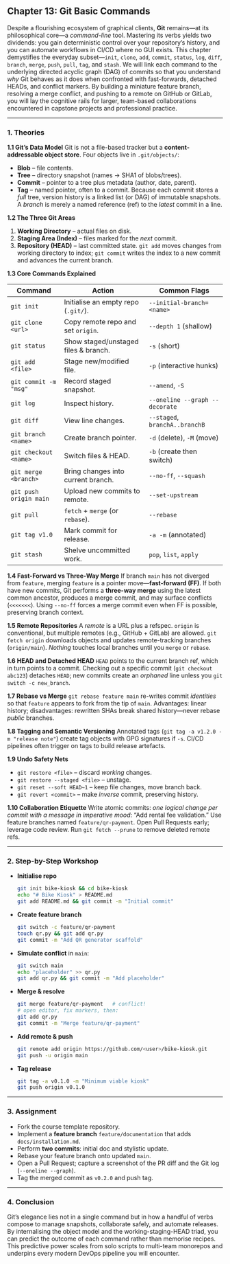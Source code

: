 ## **Chapter 13: Git Basic Commands**

Despite a flourishing ecosystem of graphical clients, **Git** remains—at its philosophical core—a *command-line* tool.  Mastering its verbs yields two dividends: you gain deterministic control over your repository’s history, and you can automate workflows in CI/CD where no GUI exists.  This chapter demystifies the everyday subset—`init`, `clone`, `add`, `commit`, `status`, `log`, `diff`, `branch`, `merge`, `push`, `pull`, `tag`, and `stash`.  We will link each command to the underlying directed acyclic graph (DAG) of commits so that you understand *why* Git behaves as it does when confronted with fast-forwards, detached HEADs, and conflict markers.  By building a miniature feature branch, resolving a merge conflict, and pushing to a remote on GitHub or GitLab, you will lay the cognitive rails for larger, team-based collaborations encountered in capstone projects and professional practice.

---

### **1. Theories**

**1.1  Git’s Data Model**
Git is not a file-based tracker but a **content-addressable object store**.  Four objects live in `.git/objects/`:

* **Blob** – file contents.
* **Tree** – directory snapshot (names → SHA1 of blobs/trees).
* **Commit** – pointer to a tree plus metadata (author, date, parent).
* **Tag** – named pointer, often to a commit.
  Because each commit stores a *full* tree, version history is a linked list (or DAG) of immutable snapshots.  A *branch* is merely a named reference (ref) to the *latest* commit in a line.

**1.2  The Three Git Areas**

1. **Working Directory** – actual files on disk.
2. **Staging Area (Index)** – files marked for the *next* commit.
3. **Repository (HEAD)** – last committed state.
   `git add` moves changes from working directory to index; `git commit` writes the index to a new commit and advances the current branch.

**1.3  Core Commands Explained**

| Command                | Action                               | Common Flags                   |
| ---------------------- | ------------------------------------ | ------------------------------ |
| `git init`             | Initialise an empty repo (`.git/`).  | `--initial-branch=<name>`      |
| `git clone <url>`      | Copy remote repo and set `origin`.   | `--depth 1` (shallow)          |
| `git status`           | Show staged/unstaged files & branch. | `-s` (short)                   |
| `git add <file>`       | Stage new/modified file.             | `-p` (interactive hunks)       |
| `git commit -m "msg"`  | Record staged snapshot.              | `--amend`, `-S`                |
| `git log`              | Inspect history.                     | `--oneline --graph --decorate` |
| `git diff`             | View line changes.                   | `--staged`, `branchA..branchB` |
| `git branch <name>`    | Create branch pointer.               | `-d` (delete), `-M` (move)     |
| `git checkout <name>`  | Switch files & HEAD.                 | `-b` (create then switch)      |
| `git merge <branch>`   | Bring changes into current branch.   | `--no-ff`, `--squash`          |
| `git push origin main` | Upload new commits to remote.        | `--set-upstream`               |
| `git pull`             | `fetch` + `merge` (or `rebase`).     | `--rebase`                     |
| `git tag v1.0`         | Mark commit for release.             | `-a -m` (annotated)            |
| `git stash`            | Shelve uncommitted work.             | `pop`, `list`, `apply`         |

**1.4  Fast-Forward vs Three-Way Merge**
If branch `main` has not diverged from `feature`, merging `feature` is a pointer move—**fast-forward (FF)**.  If both have new commits, Git performs a **three-way merge** using the latest common ancestor, produces a merge commit, and may surface conflicts (`<<<<<<<`).  Using `--no-ff` forces a merge commit even when FF is possible, preserving branch context.

**1.5  Remote Repositories**
A *remote* is a URL plus a refspec.  `origin` is conventional, but multiple remotes (e.g., GitHub + GitLab) are allowed.  `git fetch origin` downloads objects and updates remote-tracking branches (`origin/main`).  *Nothing* touches local branches until you `merge` or `rebase`.

**1.6  HEAD and Detached HEAD**
`HEAD` points to the current branch ref, which in turn points to a commit.  Checking out a specific commit (`git checkout abc123`) detaches `HEAD`; new commits create an *orphaned* line unless you `git switch -c new_branch`.

**1.7  Rebase vs Merge**
`git rebase feature main` re-writes commit *identities* so that `feature` appears to fork from the tip of `main`.  Advantages: linear history; disadvantages: rewritten SHAs break shared history—never rebase *public* branches.

**1.8  Tagging and Semantic Versioning**
Annotated tags (`git tag -a v1.2.0 -m "release note"`) create tag objects with GPG signatures if `-s`.  CI/CD pipelines often trigger on tags to build release artefacts.

**1.9  Undo Safety Nets**

* `git restore <file>` – discard *working* changes.
* `git restore --staged <file>` – unstage.
* `git reset --soft HEAD~1` – keep file changes, move branch back.
* `git revert <commit>` – make *inverse* commit, preserving history.

**1.10  Collaboration Etiquette**
Write atomic commits: *one logical change per commit with a message in imperative mood*: “Add rental fee validation.”  Use feature branches named `feature/qr-payment`.  Open Pull Requests early; leverage code review.  Run `git fetch --prune` to remove deleted remote refs.

---

### **2. Step-by-Step Workshop**

* **Initialise repo**

  ```bash
  git init bike-kiosk && cd bike-kiosk
  echo "# Bike Kiosk" > README.md
  git add README.md && git commit -m "Initial commit"
  ```
* **Create feature branch**

  ```bash
  git switch -c feature/qr-payment
  touch qr.py && git add qr.py
  git commit -m "Add QR generator scaffold"
  ```
* **Simulate conflict** in `main`:

  ```bash
  git switch main
  echo "placeholder" >> qr.py
  git add qr.py && git commit -m "Add placeholder"
  ```
* **Merge & resolve**

  ```bash
  git merge feature/qr-payment   # conflict!
  # open editor, fix markers, then:
  git add qr.py
  git commit -m "Merge feature/qr-payment"
  ```
* **Add remote & push**

  ```bash
  git remote add origin https://github.com/<user>/bike-kiosk.git
  git push -u origin main
  ```
* **Tag release**

  ```bash
  git tag -a v0.1.0 -m "Minimum viable kiosk"
  git push origin v0.1.0
  ```

---

### **3. Assignment**

* Fork the course template repository.
* Implement a **feature branch** `feature/documentation` that adds `docs/installation.md`.
* Perform **two commits**: initial doc and stylistic update.
* Rebase your feature branch onto updated `main`.
* Open a Pull Request; capture a screenshot of the PR diff and the Git log (`--oneline --graph`).
* Tag the merged commit as `v0.2.0` and push tag.

---

### **4. Conclusion**

Git’s elegance lies not in a single command but in how a handful of verbs compose to manage snapshots, collaborate safely, and automate releases.  By internalising the object model and the working-staging-HEAD triad, you can predict the outcome of each command rather than memorise recipes.  This predictive power scales from solo scripts to multi-team monorepos and underpins every modern DevOps pipeline you will encounter.
